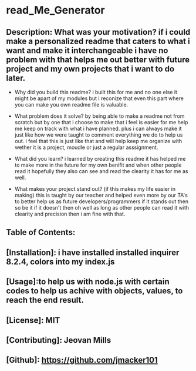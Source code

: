 
# read_Me_Generator


## Description: What was your motivation? if i could make a personalized readme that caters to what i want and make it interchangeable i have no problem with that helps me out better with future project and my own projects that i want to do later.

- Why did you build this readme? i built this for me and no one else it might be apart of my modules but i reconize that even this part where you can make you own readme file is valuable. 


- What problem does it solve? by being able to make a readme not from scratch but by one that i choose to make that i feel is easier for me help me keep on track with what i have planned. plus i can always make it just like how we were taught to comment  everything we do to help us out. i feel that this is just like that and will help keep me organize with wether it is a project, moudle or just a regular asssignment. 

- What did you learn? i learned by creating this readme it has helped me to make more in the future for my own benifit  and when other people read it hopefully they also can see and read the clearity it has for me as well.

- What makes your project stand out? (if this makes my life easier in making) this is taught  by our teacher and helped even more by our TA's to better help us as future developers/programmers if it stands out then so be it if it doesn't then oh well as long as other people can read it with clearity  and precision then i am fine with that.

## Table of Contents:

## [Installation]: i have installed installed inquirer 8.2.4, colors into my index.js 

## [Usage]:to help us with node.js with  certain codes to help us achive  with objects, values, to reach the end result.

## [License]: MIT 

## [Contributing]: Jeovan Mills

## [Github]: https://github.com/jmacker101





